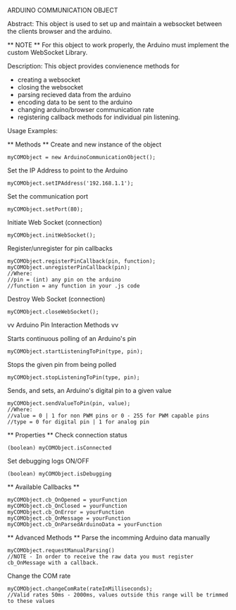 ARDUINO COMMUNICATION OBJECT  

Abstract:
This object is used to set up and maintain a websocket between the clients browser and the arduino.

** NOTE ** 
For this object to work properly, the Arduino must implement the custom WebSocket Library.

Description:
This object provides convienence methods for
- creating a websocket
- closing the websocket
- parsing recieved data from the arduino
- encoding data to be sent to the arduino 
- changing arduino/browser communication rate
- registering callback methods for individual pin listening.


Usage Examples:

** Methods **
Create and new instance of the object
    
    myCOMObject = new ArduinoCommunicationObject();

Set the IP Address to point to the Arduino
    
    myCOMObject.setIPAddress('192.168.1.1');

Set the communication port
    
    myCOMObject.setPort(80);

Initiate Web Socket (connection)
    
    myCOMObject.initWebSocket();

Register/unregister for pin callbacks
    
    myCOMObject.registerPinCallback(pin, function);
    myCOMObject.unregisterPinCallback(pin);
    //Where:
    //pin = (int) any pin on the arduino
    //function = any function in your .js code

Destroy Web Socket (connection)
    
    myCOMObject.closeWebSocket();

vv Arduino Pin Interaction Methods vv

Starts continuous polling of an Arduino's pin
    
    myCOMObject.startListeningToPin(type, pin);

Stops the given pin from being polled
    
    myCOMObject.stopListeningToPin(type, pin);

Sends, and sets, an Arduino's digital pin to a given value
    
    myCOMObject.sendValueToPin(pin, value);
    //Where:
    //value = 0 | 1 for non PWM pins or 0 - 255 for PWM capable pins
    //type = 0 for digital pin | 1 for analog pin


** Properties **
Check connection status
    
    (boolean) myCOMObject.isConnected

Set debugging logs ON/OFF
    
    (boolean) myCOMObject.isDebugging

** Available Callbacks **
    
    myCOMObject.cb_OnOpened = yourFunction
    myCOMObject.cb_OnClosed = yourFunction
    myCOMObject.cb_OnError = yourFunction
    myCOMObject.cb_OnMessage = yourFunction
    myCOMObject.cb_OnParsedArduinoData = yourFunction

** Advanced Methods **
Parse the incomming Arduino data manually
    
    myCOMObject.requestManualParsing()
    //NOTE - In order to receive the raw data you must register cb_OnMessage with a callback.

Change the COM rate 
    
    myCOMObject.changeComRate(rateInMilliseconds);
    //Valid rates 50ms - 2000ms, values outside this range will be trimmed to these values

